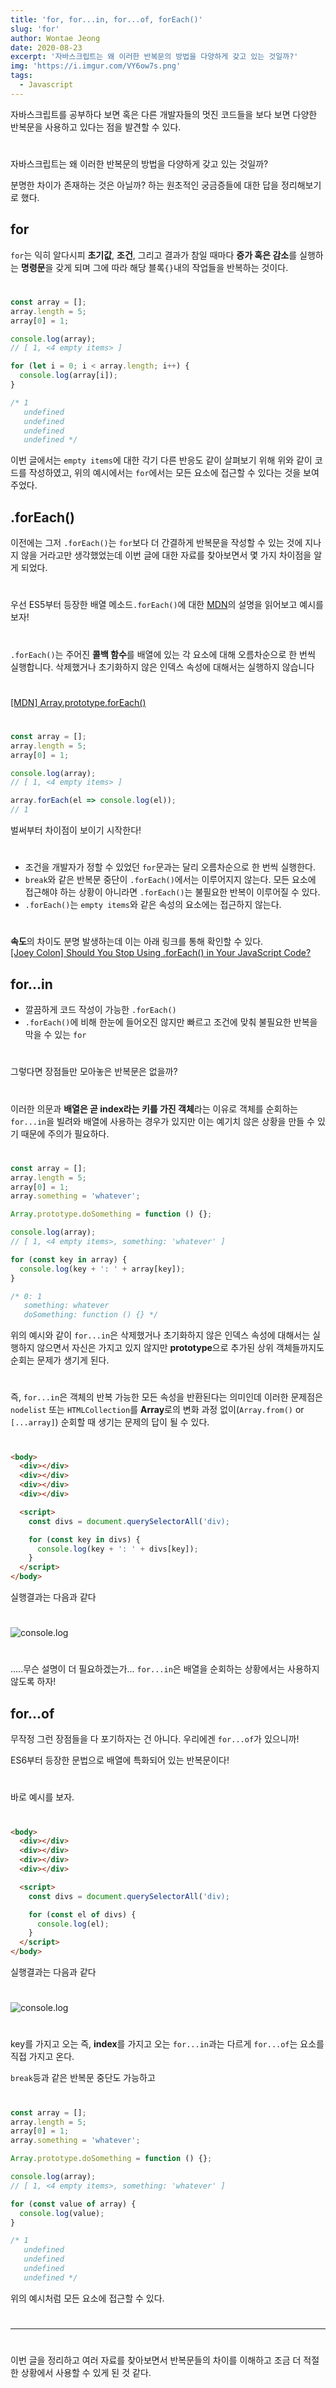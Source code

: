 ```yaml
---
title: 'for, for...in, for...of, forEach()'
slug: 'for'
author: Wontae Jeong
date: 2020-08-23
excerpt: '자바스크립트는 왜 이러한 반복문의 방법을 다양하게 갖고 있는 것일까?'
img: 'https://i.imgur.com/VY6ow7s.png'
tags:
  - Javascript
---
```


자바스크립트를 공부하다 보면 혹은 다른 개발자들의 멋진 코드들을 보다 보면
다양한 반복문을 사용하고 있다는 점을 발견할 수 있다.

#

자바스크립트는 왜 이러한 반복문의 방법을 다양하게 갖고 있는 것일까?

분명한 차이가 존재하는 것은 아닐까? 하는 원초적인 궁금증들에 대한 답을 정리해보기로 했다.

## for

`for`는 익히 알다시피 **초기값**, **조건**, 그리고 결과가 참일 때마다 **증가 혹은 감소**를 실행하는 **명령문**을 갖게 되며 그에 따라 해당 블록`{}`내의 작업들을 반복하는 것이다.

#

```js
const array = [];
array.length = 5;
array[0] = 1;

console.log(array);
// [ 1, <4 empty items> ]

for (let i = 0; i < array.length; i++) {
  console.log(array[i]);
}

/* 1
   undefined
   undefined
   undefined
   undefined */
```

이번 글에서는 `empty items`에 대한 각기 다른 반응도 같이 살펴보기 위해 위와 같이 코드를 작성하였고, 위의 예시에서는 `for`에서는 모든 요소에 접근할 수 있다는 것을 보여주었다.

## .forEach()

이전에는 그저 `.forEach()`는 `for`보다 더 간결하게 반복문을 작성할 수 있는 것에 지나지 않을 거라고만 생각했었는데 이번 글에 대한 자료를 찾아보면서 몇 가지 차이점을 알게 되었다.

#

우선 ES5부터 등장한 배열 메소드`.forEach()`에 대한 [MDN](https://developer.mozilla.org/ko/docs/Web/JavaScript/Reference/Global_Objects/Array/forEach)의 설명을 읽어보고 예시를 보자!

#

<p class="box" >
<code>.forEach()</code>는 주어진 <strong>콜백 함수</strong>를 배열에 있는 각 요소에 대해 오름차순으로 한 번씩 실행합니다. 삭제했거나 초기화하지 않은 인덱스 속성에 대해서는 실행하지 않습니다

</p>

#

[[MDN] Array.prototype.forEach()](https://developer.mozilla.org/ko/docs/Web/JavaScript/Reference/Global_Objects/Array/forEach)

#

```javascript
const array = [];
array.length = 5;
array[0] = 1;

console.log(array);
// [ 1, <4 empty items> ]

array.forEach(el => console.log(el));
// 1
```

벌써부터 차이점이 보이기 시작한다!

#

- 조건을 개발자가 정할 수 있었던 `for`문과는 달리 오름차순으로 한 번씩 실행한다.
- `break`와 같은 반복문 중단이 `.forEach()`에서는 이루어지지 않는다. 모든 요소에 접근해야 하는 상황이 아니라면 `.forEach()`는 불필요한 반복이 이루어질 수 있다.
- `.forEach()`는 `empty items`와 같은 속성의 요소에는 접근하지 않는다.

#

<p class="box" >
<strong>속도</strong>의 차이도 분명 발생하는데 이는 아래 링크를 통해 확인할 수 있다.<br/>
<a href="https://medium.com/better-programming/should-you-stop-using-foreach-in-your-javascript-code-efe1e86c78e5" target="_blank">[Joey Colon] Should You Stop Using .forEach() in Your JavaScript Code?</a>

</p>

## for...in

- 깔끔하게 코드 작성이 가능한 `.forEach()`
- `.forEach()`에 비해 한눈에 들어오진 않지만 빠르고 조건에 맞춰 불필요한 반복을 막을 수 있는 `for`

#

그렇다면 장점들만 모아놓은 반복문은 없을까?

#

이러한 의문과 **배열은 곧 index라는 키를 가진 객체**라는 이유로 객체를 순회하는 `for...in`을 빌려와 배열에 사용하는 경우가 있지만 이는 예기치 않은 상황을 만들 수 있기 때문에 주의가 필요하다.

#

```javascript
const array = [];
array.length = 5;
array[0] = 1;
array.something = 'whatever';

Array.prototype.doSomething = function () {};

console.log(array);
// [ 1, <4 empty items>, something: 'whatever' ]

for (const key in array) {
  console.log(key + ': ' + array[key]);
}

/* 0: 1
   something: whatever
   doSomething: function () {} */
```

위의 예시와 같이 `for...in`은 삭제했거나 초기화하지 않은 인덱스 속성에 대해서는 실행하지 않으면서 자신은 가지고 있지 않지만 **prototype**으로 추가된 상위 객체들까지도 순회는 문제가 생기게 된다.

#

즉, `for...in`은 객체의 반복 가능한 모든 속성을 반환된다는 의미인데 이러한 문제점은 `nodelist` 또는 `HTMLCollection`를 **Array**로의 변화 과정 없이(`Array.from()` or `[...array]`) 순회할 때 생기는 문제의 답이 될 수 있다.

#

```html
<body>
  <div></div>
  <div></div>
  <div></div>
  <div></div>

  <script>
    const divs = document.querySelectorAll('div);

    for (const key in divs) {
      console.log(key + ': ' + divs[key]);
    }
  </script>
</body>
```

실행결과는 다음과 같다

#

<img alt="console.log" src="https://i.imgur.com/qh6ew3J.jpg" />

#

.....무슨 설명이 더 필요하겠는가... `for...in`은 배열을 순회하는 상황에서는 사용하지 않도록 하자!

## for...of

무작정 그런 장점들을 다 포기하자는 건 아니다. 우리에겐 `for...of`가 있으니까!

ES6부터 등장한 문법으로 배열에 특화되어 있는 반복문이다!

#

바로 예시를 보자.

#

```html
<body>
  <div></div>
  <div></div>
  <div></div>
  <div></div>

  <script>
    const divs = document.querySelectorAll('div);

    for (const el of divs) {
      console.log(el);
    }
  </script>
</body>
```

실행결과는 다음과 같다

#

<img alt="console.log" src="https://i.imgur.com/1GU2oUP.jpg" />

#

key를 가지고 오는 즉, **index**를 가지고 오는 `for...in`과는 다르게 `for...of`는 요소를 직접 가지고 온다.

`break`등과 같은 반복문 중단도 가능하고

#

```javascript
const array = [];
array.length = 5;
array[0] = 1;
array.something = 'whatever';

Array.prototype.doSomething = function () {};

console.log(array);
// [ 1, <4 empty items>, something: 'whatever' ]

for (const value of array) {
  console.log(value);
}

/* 1
   undefined
   undefined
   undefined
   undefined */
```

위의 예시처럼 모든 요소에 접근할 수 있다.

#

---

#

이번 글을 정리하고 여러 자료를 찾아보면서 반복문들의 차이를 이해하고 조금 더 적절한 상황에서 사용할 수 있게 된 것 같다.
